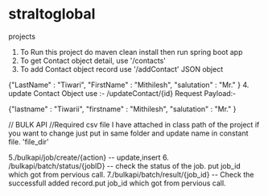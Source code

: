 # straltoglobal
projects

1. To Run this project do maven clean install then run spring boot app
2. To get Contact object detail, use '/contacts' 
3. To add Contact object record use '/addContact'
JSON object

 {"LastName" : "Tiwari",
    "FirstName" : "Mithilesh",
    "salutation" : "Mr."
    }
4. update Contact Object
use :- /updateContact/{id}
Request Payload:-

  {"lastname" : "Tiwarii",
    "firstname" : "Mithilesh",
    "salutation" : "Mr."
    }
    
// BULK API
//Required csv file I have attached in class path of the project if you want to change just put in same folder and update name in constant file. 'file_dir'

5./bulkapi/job/create/{action}   -- update,insert
6. /bulkapi/batch/status/{jobID}  -- check the status of the job. put job_id which got from pervious call.
7./bulkapi/batch/result/{job_id}  -- Check the successfull added record.put job_id which got from pervious call.
